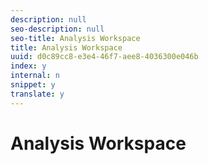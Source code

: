 ```yaml
---
description: null
seo-description: null
seo-title: Analysis Workspace
title: Analysis Workspace
uuid: d0c89cc8-e3e4-46f7-aee8-4036300e046b
index: y
internal: n
snippet: y
translate: y
---
```


# Analysis Workspace


